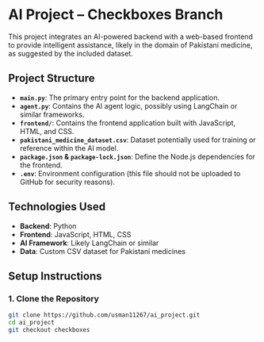 # AI Project – Checkboxes Branch

This project integrates an AI-powered backend with a web-based frontend to provide intelligent assistance, likely in the domain of Pakistani medicine, as suggested by the included dataset.

## Project Structure

- **`main.py`**: The primary entry point for the backend application.
- **`agent.py`**: Contains the AI agent logic, possibly using LangChain or similar frameworks.
- **`frontend/`**: Contains the frontend application built with JavaScript, HTML, and CSS.
- **`pakistani_medicine_dataset.csv`**: Dataset potentially used for training or reference within the AI model.
- **`package.json` & `package-lock.json`**: Define the Node.js dependencies for the frontend.
- **`.env`**: Environment configuration (this file should not be uploaded to GitHub for security reasons).

## Technologies Used

- **Backend**: Python
- **Frontend**: JavaScript, HTML, CSS
- **AI Framework**: Likely LangChain or similar
- **Data**: Custom CSV dataset for Pakistani medicines

## Setup Instructions

### 1. Clone the Repository

```bash
git clone https://github.com/usman11267/ai_project.git
cd ai_project
git checkout checkboxes
